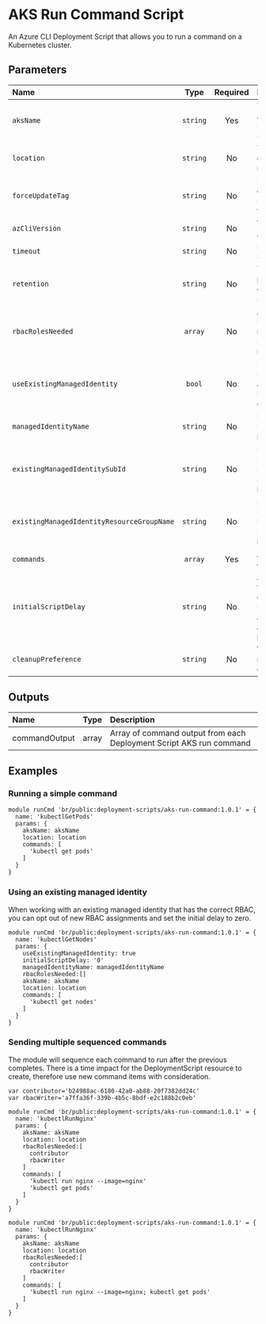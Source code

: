 # AKS Run Command Script

An Azure CLI Deployment Script that allows you to run a command on a Kubernetes cluster.

## Parameters

| Name                                       | Type     | Required | Description                                                                                                   |
| :----------------------------------------- | :------: | :------: | :------------------------------------------------------------------------------------------------------------ |
| `aksName`                                  | `string` | Yes      | The name of the Azure Kubernetes Service                                                                      |
| `location`                                 | `string` | No       | The location to deploy the resources to                                                                       |
| `forceUpdateTag`                           | `string` | No       | How the deployment script should be forced to execute                                                         |
| `azCliVersion`                             | `string` | No       | Version of the Azure CLI to use                                                                               |
| `timeout`                                  | `string` | No       | Deployment Script timeout                                                                                     |
| `retention`                                | `string` | No       | The retention period for the deployment script                                                                |
| `rbacRolesNeeded`                          | `array`  | No       | An array of Azure RoleIds that are required for the DeploymentScript resource                                 |
| `useExistingManagedIdentity`               | `bool`   | No       | Does the Managed Identity already exists, or should be created                                                |
| `managedIdentityName`                      | `string` | No       | Name of the Managed Identity resource                                                                         |
| `existingManagedIdentitySubId`             | `string` | No       | For an existing Managed Identity, the Subscription Id it is located in                                        |
| `existingManagedIdentityResourceGroupName` | `string` | No       | For an existing Managed Identity, the Resource Group it is located in                                         |
| `commands`                                 | `array`  | Yes      | An array of commands to run                                                                                   |
| `initialScriptDelay`                       | `string` | No       | A delay before the script import operation starts. Primarily to allow Azure AAD Role Assignments to propagate |
| `cleanupPreference`                        | `string` | No       | When the script resource is cleaned up                                                                        |

## Outputs

| Name          | Type  | Description                                                         |
| :------------ | :---: | :------------------------------------------------------------------ |
| commandOutput | array | Array of command output from each Deployment Script AKS run command |

## Examples

### Running a simple command

```bicep
module runCmd 'br/public:deployment-scripts/aks-run-command:1.0.1' = {
  name: 'kubectlGetPods'
  params: {
    aksName: aksName
    location: location
    commands: [
      'kubectl get pods'
    ]
  }
}
```

### Using an existing managed identity

When working with an existing managed identity that has the correct RBAC, you can opt out of new RBAC assignments and set the initial delay to zero.

```bicep
module runCmd 'br/public:deployment-scripts/aks-run-command:1.0.1' = {
  name: 'kubectlGetNodes'
  params: {
    useExistingManagedIdentity: true
    initialScriptDelay: '0'
    managedIdentityName: managedIdentityName
    rbacRolesNeeded:[]
    aksName: aksName
    location: location
    commands: [
      'kubectl get nodes'
    ]
  }
}
```

### Sending multiple sequenced commands

The module will sequence each command to run after the previous completes. There is a time impact for the DeploymentScript resource to create, therefore use new command items with consideration.

```bicep
var contributor='b24988ac-6180-42a0-ab88-20f7382dd24c'
var rbacWriter='a7ffa36f-339b-4b5c-8bdf-e2c188b2c0eb'

module runCmd 'br/public:deployment-scripts/aks-run-command:1.0.1' = {
  name: 'kubectlRunNginx'
  params: {
    aksName: aksName
    location: location
    rbacRolesNeeded:[
      contributor
      rbacWriter
    ]
    commands: [
      'kubectl run nginx --image=nginx'
      'kubectl get pods'
    ]
  }
}
```

```bicep
module runCmd 'br/public:deployment-scripts/aks-run-command:1.0.1' = {
  name: 'kubectlRunNginx'
  params: {
    aksName: aksName
    location: location
    rbacRolesNeeded:[
      contributor
      rbacWriter
    ]
    commands: [
      'kubectl run nginx --image=nginx; kubectl get pods'
    ]
  }
}
```
